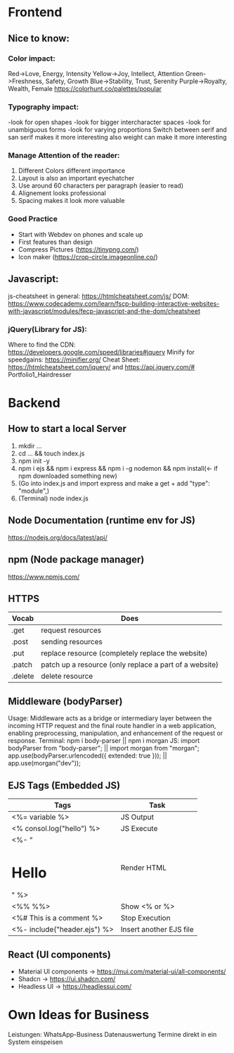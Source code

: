 # Frontend
## Nice to know:
### Color impact:
Red->Love, Energy, Intensity
Yellow->Joy, Intellect, Attention
Green->Freshness, Safety, Growth
Blue->Stability, Trust, Serenity
Purple->Royalty, Wealth, Female 
https://colorhunt.co/palettes/popular

### Typography impact:
-look for open shapes
-look for bigger intercharacter spaces
-look for unambiguous forms
-look for varying proportions
Switch between serif and san serif makes it more interesting also weight can make it more interesting

### Manage Attention of the reader:
1. Different Colors different importance
2. Layout is also an important eyechatcher
3. Use around 60 characters per paragraph (easier to read)
4. Alignement looks professional
5. Spacing makes it look more valuable

### Good Practice
- Start with Webdev on phones and scale up
- First features than design
- Compress Pictures (https://tinypng.com/)
- Icon maker (https://crop-circle.imageonline.co/)


## Javascript:
js-cheatsheet in general: https://htmlcheatsheet.com/js/
DOM: https://www.codecademy.com/learn/fscp-building-interactive-websites-with-javascript/modules/fecp-javascript-and-the-dom/cheatsheet

### jQuery(Library for JS):
Where to find the CDN: https://developers.google.com/speed/libraries#jquery
Minify for speedgains: https://minifier.org/
Cheat Sheet: https://htmlcheatsheet.com/jquery/ and https://api.jquery.com/# Portfolio1_Hairdresser

# Backend
## How to start a local Server
1. mkdir ...
2. cd ... && touch index.js
3. npm init -y
4. npm i ejs && npm i express && npm i -g nodemon && npm install(<- if npm downloaded something new)
5. (Go into index.js and import express and make a get + add "type": "module",)
6. (Terminal) node index.js

## Node Documentation (runtime env for JS)
https://nodejs.org/docs/latest/api/

## npm (Node package manager)
https://www.npmjs.com/

## HTTPS
|Vocab|Does|
|-|-|
|.get|request resources|
|.post|sending resources|
|.put|replace resource (completely replace the website)|
|.patch|patch up a resource (only replace a part of a website)|
|.delete|delete resource|

## Middleware (bodyParser)
Usage: Middleware acts as a bridge or intermediary layer between the incoming HTTP request and the final route handler in a web application, enabling preprocessing, manipulation, and enhancement of the request or response.
Terminal:
npm i body-parser || npm i morgan
JS:
import bodyParser from "body-parser"; || import morgan from "morgan";
app.use(bodyParser.urlencoded({ extended: true })); || app.use(morgan("dev"));

## EJS Tags (Embedded JS)
|Tags|Task|
|-|-|
|<%= variable %>|JS Output|
|<% consol.log("hello") %>|JS Execute|
|<%- "<h1>Hello</h1>" %>|Render HTML|
|<%% %%>|Show <% or %>|
|<%# This is a comment %>|Stop Execution|
|<%- include("header.ejs") %>|Insert another EJS file|





## React (UI components)
- Material UI components -> https://mui.com/material-ui/all-components/
- Shadcn -> https://ui.shadcn.com/
- Headless UI -> https://headlessui.com/

# Own Ideas for Business
Leistungen:
WhatsApp-Business
Datenauswertung
Termine direkt in ein System einspeisen
